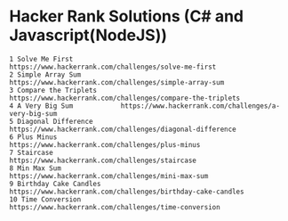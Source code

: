 # Hacker Rank Solutions (C# and Javascript(NodeJS))
    1 Solve Me First            https://www.hackerrank.com/challenges/solve-me-first
    2 Simple Array Sum          https://www.hackerrank.com/challenges/simple-array-sum
    3 Compare the Triplets      https://www.hackerrank.com/challenges/compare-the-triplets
    4 A Very Big Sum            https://www.hackerrank.com/challenges/a-very-big-sum
    5 Diagonal Difference       https://www.hackerrank.com/challenges/diagonal-difference
    6 Plus Minus                https://www.hackerrank.com/challenges/plus-minus
    7 Staircase                 https://www.hackerrank.com/challenges/staircase
    8 Min Max Sum               https://www.hackerrank.com/challenges/mini-max-sum
    9 Birthday Cake Candles     https://www.hackerrank.com/challenges/birthday-cake-candles
    10 Time Conversion          https://www.hackerrank.com/challenges/time-conversion